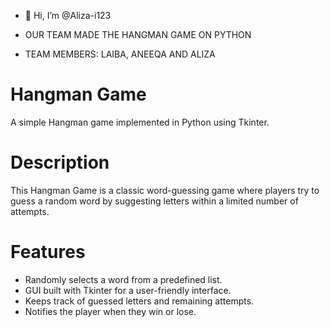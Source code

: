- 👋 Hi, I’m @Aliza-i123

- OUR TEAM MADE THE HANGMAN GAME ON PYTHON
- TEAM MEMBERS: LAIBA, ANEEQA AND ALIZA
# Hangman Game

A simple Hangman game implemented in Python using Tkinter.

# Description

This Hangman Game is a classic word-guessing game where players try to guess a random word by suggesting letters within a limited number of attempts.

# Features

- Randomly selects a word from a predefined list.
- GUI built with Tkinter for a user-friendly interface.
- Keeps track of guessed letters and remaining attempts.
- Notifies the player when they win or lose.


